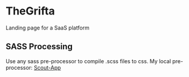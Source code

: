 # TheGrifta
Landing page for a SaaS platform

## SASS Processing
Use any sass pre-processor to compile .scss files to css. My local pre-processor: [Scout-App](https://scout-app.io)
